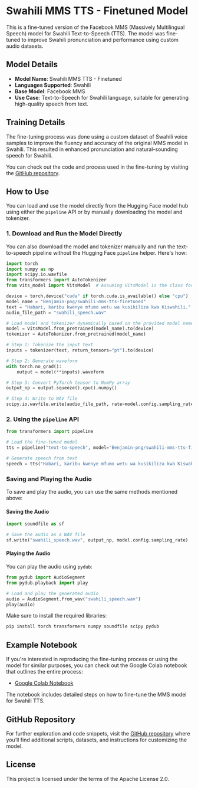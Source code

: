 

# Swahili MMS TTS - Finetuned Model

This is a fine-tuned version of the Facebook MMS (Massively Multilingual Speech) model for Swahili Text-to-Speech (TTS). The model was fine-tuned to improve Swahili pronunciation and performance using custom audio datasets.

## Model Details

- **Model Name**: Swahili MMS TTS - Finetuned
- **Languages Supported**: Swahili
- **Base Model**: Facebook MMS
- **Use Case**: Text-to-Speech for Swahili language, suitable for generating high-quality speech from text.

## Training Details

The fine-tuning process was done using a custom dataset of Swahili voice samples to improve the fluency and accuracy of the original MMS model in Swahili. This resulted in enhanced pronunciation and natural-sounding speech for Swahili.

You can check out the code and process used in the fine-tuning by visiting the [GitHub repository](https://github.com/benny-png/Swahili-model-for-Audio-Text-to-Speech).

## How to Use

You can load and use the model directly from the Hugging Face model hub using either the `pipeline` API or by manually downloading the model and tokenizer.


### 1. Download and Run the Model Directly

You can also download the model and tokenizer manually and run the text-to-speech pipeline without the Hugging Face `pipeline` helper. Here's how:

```python
import torch
import numpy as np
import scipy.io.wavfile
from transformers import AutoTokenizer
from vits_model import VitsModel  # Assuming VitsModel is the class for this TTS model

device = torch.device("cuda" if torch.cuda.is_available() else "cpu")
model_name = "Benjamin-png/swahili-mms-tts-finetuned"
text = "Habari, karibu kwenye mfumo wetu wa kusikiliza kwa Kiswahili."
audio_file_path = "swahili_speech.wav"

# Load model and tokenizer dynamically based on the provided model name
model = VitsModel.from_pretrained(model_name).to(device)
tokenizer = AutoTokenizer.from_pretrained(model_name)

# Step 1: Tokenize the input text
inputs = tokenizer(text, return_tensors="pt").to(device)

# Step 2: Generate waveform
with torch.no_grad():
    output = model(**inputs).waveform

# Step 3: Convert PyTorch tensor to NumPy array
output_np = output.squeeze().cpu().numpy()

# Step 4: Write to WAV file
scipy.io.wavfile.write(audio_file_path, rate=model.config.sampling_rate, data=output_np)
```


### 2. Using the `pipeline` API

```python
from transformers import pipeline

# Load the fine-tuned model
tts = pipeline("text-to-speech", model="Benjamin-png/swahili-mms-tts-finetuned")

# Generate speech from text
speech = tts("Habari, karibu kwenye mfumo wetu wa kusikiliza kwa Kiswahili.")
```



### Saving and Playing the Audio

To save and play the audio, you can use the same methods mentioned above:

#### Saving the Audio

```python
import soundfile as sf

# Save the audio as a WAV file
sf.write("swahili_speech.wav", output_np, model.config.sampling_rate)
```

#### Playing the Audio

You can play the audio using `pydub`:

```python
from pydub import AudioSegment
from pydub.playback import play

# Load and play the generated audio
audio = AudioSegment.from_wav("swahili_speech.wav")
play(audio)
```

Make sure to install the required libraries:

```bash
pip install torch transformers numpy soundfile scipy pydub
```

## Example Notebook

If you're interested in reproducing the fine-tuning process or using the model for similar purposes, you can check out the Google Colab notebook that outlines the entire process:

- [Google Colab Notebook](https://colab.research.google.com/drive/1dK1a814UqDnXnM5Rz6NBmk-vmhdN9M4f#scrollTo=iG6IrVva27uT)

The notebook includes detailed steps on how to fine-tune the MMS model for Swahili TTS.

## GitHub Repository

For further exploration and code snippets, visit the [GitHub repository](https://github.com/benny-png/Swahili-model-for-Audio-Text-to-Speech) where you’ll find additional scripts, datasets, and instructions for customizing the model.

## License

This project is licensed under the terms of the Apache License 2.0.

